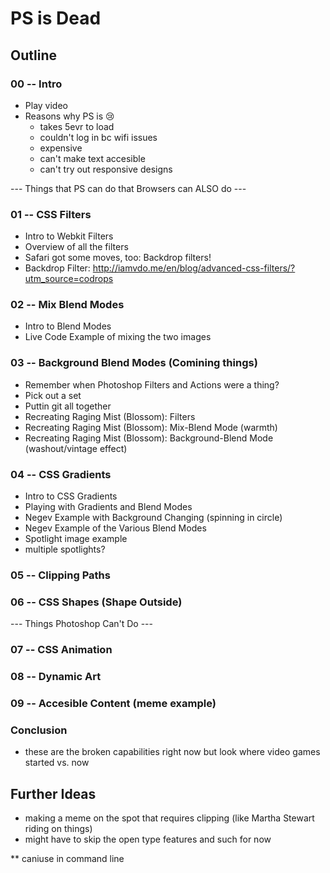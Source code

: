 # PS is Dead

## Outline

### 00 -- Intro
  - Play video
  - Reasons why PS is 😢
    - takes 5evr to load
    - couldn't log in bc wifi issues
    - expensive
    - can't make text accesible
    - can't try out responsive designs

--- Things that PS can do that Browsers can ALSO do ---

### 01 -- CSS Filters
  - Intro to Webkit Filters
  - Overview of all the filters
  - Safari got some moves, too: Backdrop filters!
  - Backdrop Filter: http://iamvdo.me/en/blog/advanced-css-filters/?utm_source=codrops

### 02 -- Mix Blend Modes
  - Intro to Blend Modes
  - Live Code Example of mixing the two images

### 03 -- Background Blend Modes (Comining things)
  - Remember when Photoshop Filters and Actions were a thing?
  - Pick out a set
  - Puttin git all together
  - Recreating Raging Mist (Blossom): Filters
  - Recreating Raging Mist (Blossom): Mix-Blend Mode (warmth)
  - Recreating Raging Mist (Blossom): Background-Blend Mode (washout/vintage effect)

### 04 -- CSS Gradients
  - Intro to CSS Gradients
  - Playing with Gradients and Blend Modes
  - Negev Example with Background Changing (spinning in circle)
  - Negev Example of the Various Blend Modes
  - Spotlight image example
  - multiple spotlights?

### 05 -- Clipping Paths

### 06 -- CSS Shapes (Shape Outside)

--- Things Photoshop Can't Do ---

### 07 -- CSS Animation

### 08 -- Dynamic Art

### 09 -- Accesible Content (meme example)

### Conclusion

- these are the broken capabilities right now but look where video games started vs. now

## Further Ideas

- making a meme on the spot that requires clipping (like Martha Stewart riding on things)
- might have to skip the open type features and such for now


** caniuse in command line
